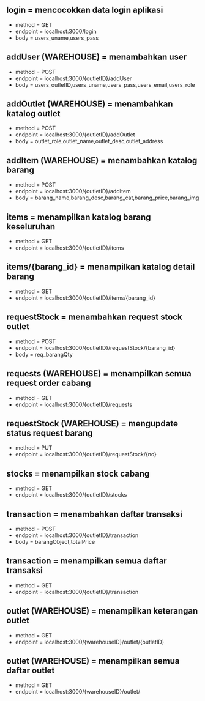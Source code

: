 ## login = mencocokkan data login aplikasi

- method = GET
- endpoint = localhost:3000/login
- body = users_uname,users_pass

## addUser (WAREHOUSE) = menambahkan user

- method = POST
- endpoint = localhost:3000/{outletID}/addUser
- body = users_outletID,users_uname,users_pass,users_email,users_role

## addOutlet (WAREHOUSE) = menambahkan katalog outlet

- method = POST
- endpoint = localhost:3000/{outletID}/addOutlet
- body = outlet_role,outlet_name,outlet_desc,outlet_address

## addItem (WAREHOUSE) = menambahkan katalog barang

- method = POST
- endpoint = localhost:3000/{outletID}/addItem
- body = barang_name,barang_desc,barang_cat,barang_price,barang_img

## items = menampilkan katalog barang keseluruhan

- method = GET
- endpoint = localhost:3000/{outletID}/items

## items/{barang_id} = menampilkan katalog detail barang

- method = GET
- endpoint = localhost:3000/{outletID}/items/{barang_id}

## requestStock = menambahkan request stock outlet

- method = POST
- endpoint = localhost:3000/{outletID}/requestStock/{barang_id}
- body = req_barangQty

## requests (WAREHOUSE) = menampilkan semua request order cabang

- method = GET
- endpoint = localhost:3000/{outletID}/requests

## requestStock (WAREHOUSE) = mengupdate status request barang

- method = PUT
- endpoint = localhost:3000/{outletID}/requestStock/{no}

## stocks = menampilkan stock cabang

- method = GET
- endpoint = localhost:3000/{outletID}/stocks

## transaction = menambahkan daftar transaksi

- method = POST
- endpoint = localhost:3000/{outletID}/transaction
- body = barangObject,totalPrice

## transaction = menampilkan semua daftar transaksi

- method = GET
- endpoint = localhost:3000/{outletID}/transaction

## outlet (WAREHOUSE) = menampilkan keterangan outlet

- method = GET
- endpoint = localhost:3000/{warehouseID}/outlet/{outletID}

## outlet (WAREHOUSE) = menampilkan semua daftar outlet

- method = GET
- endpoint = localhost:3000/{warehouseID}/outlet/
